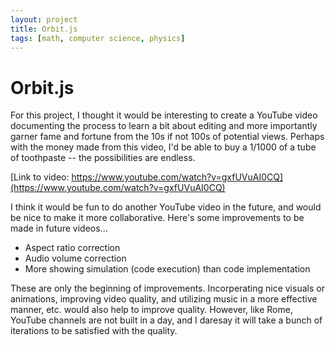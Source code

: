 ```yaml
---
layout: project
title: Orbit.js
tags: [math, computer science, physics]
---
```


# Orbit.js

For this project, I thought it would be interesting to create a YouTube video documenting the process to learn a bit about editing and more importantly garner fame and fortune from the 10s if not 100s of potential views. Perhaps with the money made from this video, I'd be able to buy a 1/1000 of a tube of toothpaste -- the possibilities are endless. 

[Link to video: https://www.youtube.com/watch?v=gxfUVuAI0CQ](https://www.youtube.com/watch?v=gxfUVuAI0CQ)

I think it would be fun to do another YouTube video in the future, and would be nice to make it more collaborative. Here's some improvements to be made in future videos...

* Aspect ratio correction
* Audio volume correction
* More showing simulation (code execution) than code implementation

These are only the beginning of improvements. Incorperating nice visuals or animations, improving video quality, and utilizing music in a more effective manner, etc. would also help to improve quality. However, like Rome, YouTube channels are not built in a day, and I daresay it will take a bunch of iterations to be satisfied with the quality. 

